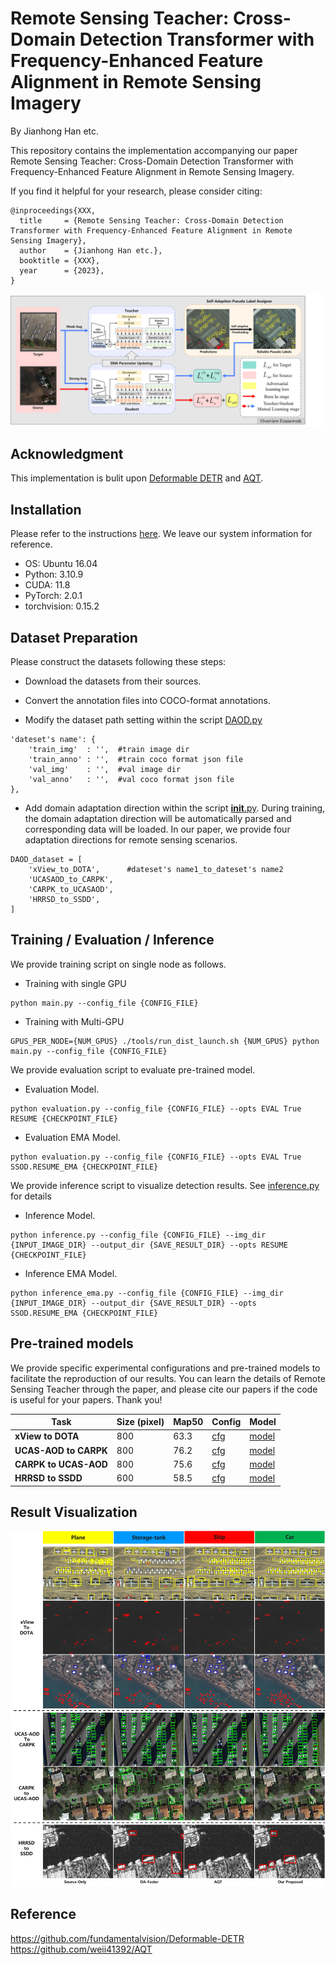 # Remote Sensing Teacher: Cross-Domain Detection Transformer with Frequency-Enhanced Feature Alignment in Remote Sensing Imagery
By Jianhong Han etc.

This repository contains the implementation accompanying our paper Remote Sensing Teacher: Cross-Domain Detection Transformer with Frequency-Enhanced Feature Alignment in Remote Sensing Imagery.

If you find it helpful for your research, please consider citing:

```
@inproceedings{XXX,
  title     = {Remote Sensing Teacher: Cross-Domain Detection Transformer with Frequency-Enhanced Feature Alignment in Remote Sensing Imagery},
  author    = {Jianhong Han etc.},
  booktitle = {XXX},
  year      = {2023},
}
```

![](/figs/overview.png)

## Acknowledgment
This implementation is bulit upon [Deformable DETR](https://github.com/fundamentalvision/Deformable-DETR/) and [AQT](https://github.com/weii41392/AQT).

## Installation
Please refer to the instructions [here](https://github.com/fundamentalvision/Deformable-DETR/#installation). We leave our system information for reference.

* OS: Ubuntu 16.04
* Python: 3.10.9
* CUDA: 11.8
* PyTorch: 2.0.1
* torchvision: 0.15.2

## Dataset Preparation
Please construct the datasets following these steps:

- Download the datasets from their sources.

- Convert the annotation files into COCO-format annotations.

- Modify the dataset path setting within the script [DAOD.py](./datasets/DAOD.py)

```
'dateset's name': {
    'train_img'  : '',  #train image dir
    'train_anno' : '',  #train coco format json file
    'val_img'    : '',  #val image dir
    'val_anno'   : '',  #val coco format json file
},
```
- Add domain adaptation direction within the script [__init__.py](./datasets/__init__.py). During training, the domain adaptation direction will be automatically parsed and corresponding data will be loaded. In our paper, we provide four adaptation directions for remote sensing scenarios.
```
DAOD_dataset = [
    'xView_to_DOTA',      #dateset's name1_to_dateset's name2
    'UCASAOD_to_CARPK',
    'CARPK_to_UCASAOD',
    'HRRSD_to_SSDD',
]
```

## Training / Evaluation / Inference
We provide training script on single node as follows.
- Training with single GPU
```
python main.py --config_file {CONFIG_FILE}
```
- Training with Multi-GPU
```
GPUS_PER_NODE={NUM_GPUS} ./tools/run_dist_launch.sh {NUM_GPUS} python main.py --config_file {CONFIG_FILE}
```

We provide evaluation script to evaluate pre-trained model. 
- Evaluation Model.
```
python evaluation.py --config_file {CONFIG_FILE} --opts EVAL True RESUME {CHECKPOINT_FILE}
```
- Evaluation EMA Model.
```
python evaluation.py --config_file {CONFIG_FILE} --opts EVAL True SSOD.RESUME_EMA {CHECKPOINT_FILE}
```

We provide inference script to visualize detection results. See [inference.py](inference.py) for details
- Inference Model.
```
python inference.py --config_file {CONFIG_FILE} --img_dir {INPUT_IMAGE_DIR} --output_dir {SAVE_RESULT_DIR} --opts RESUME {CHECKPOINT_FILE}
```
- Inference EMA Model.
```
python inference_ema.py --config_file {CONFIG_FILE} --img_dir {INPUT_IMAGE_DIR} --output_dir {SAVE_RESULT_DIR} --opts SSOD.RESUME_EMA {CHECKPOINT_FILE}
```

## Pre-trained models
We provide specific experimental configurations and pre-trained models to facilitate the reproduction of our results. 
You can learn the details of Remote Sensing Teacher through the paper, and please cite our papers if the code is useful for your papers. Thank you!

Task| Size (pixel) | Map50  | Config | Model 
------------| ------------- | ------------- | -------------| -------------
**xView to DOTA** | 800 | 63.3 | [cfg](./configs/r50_uda_xView2DOTA_b16.yaml) | [model](https://pan.baidu.com/s/1-jg-3vTAo06t7yNM3NU8WQ?pwd=w3x4)
**UCAS-AOD to CARPK** | 800 | 76.2 | [cfg](./configs/r50_uda_UCASAOD2CARPK_b16.yaml) | [model](https://pan.baidu.com/s/15pdOhVHleLQUMAXiddx9zQ?pwd=gu2z)
**CARPK to UCAS-AOD** | 800 | 75.6 | [cfg](./configs/r50_uda_CARPK2UCASAOD_b16.yaml) | [model](https://pan.baidu.com/s/11Z9YGkP0E2mTyT8itKzpfQ?pwd=x4si)
**HRRSD to SSDD** | 600 | 58.5 | [cfg](./configs/r50_uda_HRRSD2SSDD_b16.yaml) | [model](https://pan.baidu.com/s/1e_k-nG26mBZiK0Y9hgk9BA?pwd=mx64)

## Result Visualization 

![](/figs/detect_result.png)

## Reference
https://github.com/fundamentalvision/Deformable-DETR  
https://github.com/weii41392/AQT
